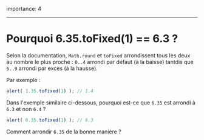 importance: 4

---

# Pourquoi 6.35.toFixed(1) == 6.3 ?

Selon la documentation, `Math.round` et `toFixed` arrondissent tous les deux au nombre le plus proche : `0..4` arrondi par défaut (à la baisse) tantdis que `5..9` arrondi par excès (à la hausse).

Par exemple :

```js run
alert( 1.35.toFixed(1) ); // 1.4
```

Dans l'exemple similaire ci-dessous, pourquoi est-ce que `6.35` est arrondi à `6.3` et non `6.4` ?

```js run
alert( 6.35.toFixed(1) ); // 6.3
```

Comment arrondir `6.35` de la bonne manière ?
